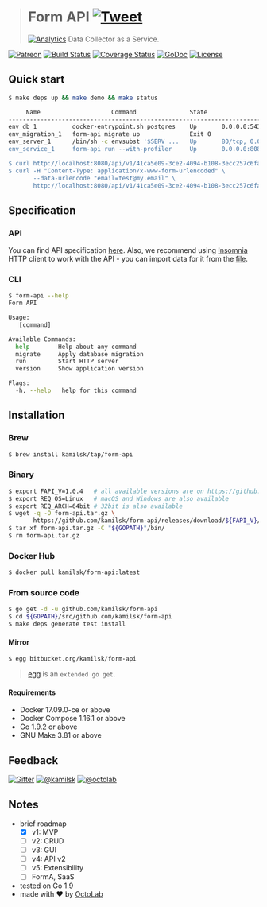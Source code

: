 > # Form API [![Tweet](https://img.shields.io/twitter/url/http/shields.io.svg?style=social)](https://twitter.com/intent/tweet?text=Data%20Collector%20as%20a%20Service&url=https://kamilsk.github.io/form-api/&via=ikamilsk&hashtags=go,service,data-collector)
> [![Analytics](https://ga-beacon.appspot.com/UA-109817251-15/form-api/readme?pixel)](https://kamilsk.github.io/form-api/)
> Data Collector as a Service.

[![Patreon](https://img.shields.io/badge/patreon-donate-orange.svg)](https://www.patreon.com/octolab)
[![Build Status](https://travis-ci.org/kamilsk/form-api.svg?branch=master)](https://travis-ci.org/kamilsk/semaphore)
[![Coverage Status](https://coveralls.io/repos/github/kamilsk/form-api/badge.svg)](https://coveralls.io/github/kamilsk/form-api)
[![GoDoc](https://godoc.org/github.com/kamilsk/form-api?status.svg)](https://godoc.org/github.com/kamilsk/form-api)
[![License](https://img.shields.io/badge/license-MIT-blue.svg)](LICENSE)

## Quick start

```bash
$ make deps up && make demo && make status

     Name                    Command               State                Ports             
------------------------------------------------------------------------------------------
env_db_1          docker-entrypoint.sh postgres    Up       0.0.0.0:5432->5432/tcp        
env_migration_1   form-api migrate up              Exit 0                                 
env_server_1      /bin/sh -c envsubst '$SERV ...   Up       80/tcp, 0.0.0.0:8080->8080/tcp
env_service_1     form-api run --with-profiler     Up       0.0.0.0:8081->8080/tcp        

$ curl http://localhost:8080/api/v1/41ca5e09-3ce2-4094-b108-3ecc257c6fa4
$ curl -H "Content-Type: application/x-www-form-urlencoded" \
       --data-urlencode "email=test@my.email" \
       http://localhost:8080/api/v1/41ca5e09-3ce2-4094-b108-3ecc257c6fa4
```

## Specification

### API

You can find API specification [here](env/rest.http). Also, we recommend using [Insomnia](https://insomnia.rest)
HTTP client to work with the API - you can import data for it from the [file](env/insomnia.json).

### CLI

```bash
$ form-api --help
Form API

Usage:
   [command]

Available Commands:
  help        Help about any command
  migrate     Apply database migration
  run         Start HTTP server
  version     Show application version

Flags:
  -h, --help   help for this command
```

## Installation

### Brew

```bash
$ brew install kamilsk/tap/form-api
```

### Binary

```bash
$ export FAPI_V=1.0.4   # all available versions are on https://github.com/kamilsk/form-api/releases
$ export REQ_OS=Linux   # macOS and Windows are also available
$ export REQ_ARCH=64bit # 32bit is also available
$ wget -q -O form-api.tar.gz \
       https://github.com/kamilsk/form-api/releases/download/${FAPI_V}/form-api_${FAPI_V}_${REQ_OS}-${REQ_ARCH}.tar.gz
$ tar xf form-api.tar.gz -C "${GOPATH}"/bin/
$ rm form-api.tar.gz
```

### Docker Hub

```bash
$ docker pull kamilsk/form-api:latest
```

### From source code

```bash
$ go get -d -u github.com/kamilsk/form-api
$ cd ${GOPATH}/src/github.com/kamilsk/form-api
$ make deps generate test install
```

#### Mirror

```bash
$ egg bitbucket.org/kamilsk/form-api
```

> [egg](https://github.com/kamilsk/egg) is an `extended go get`.

#### Requirements

- Docker 17.09.0-ce or above
- Docker Compose 1.16.1 or above
- Go 1.9.2 or above
- GNU Make 3.81 or above

## Feedback

[![Gitter](https://badges.gitter.im/Join%20Chat.svg)](https://gitter.im/kamilsk/form-api)
[![@kamilsk](https://img.shields.io/badge/author-%40kamilsk-blue.svg)](https://twitter.com/ikamilsk)
[![@octolab](https://img.shields.io/badge/sponsor-%40octolab-blue.svg)](https://twitter.com/octolab_inc)

## Notes

- brief roadmap
  - [x] v1: MVP
  - [ ] v2: CRUD
  - [ ] v3: GUI
  - [ ] v4: API v2
  - [ ] v5: Extensibility
  - [ ] FormA, SaaS
- tested on Go 1.9
- made with ❤️ by [OctoLab](https://www.octolab.org/)
